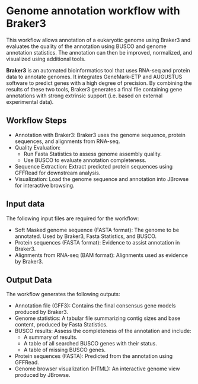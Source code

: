 # Genome annotation workflow with Braker3

This workflow allows annotation of a eukaryotic genome using Braker3 and evaluates the quality of the annotation using BUSCO and genome annotation statistics. The annotation can then be improved, normalized, and visualized using additional tools.

**Braker3** is an automated bioinformatics tool that uses RNA-seq and protein data to annotate genomes. It integrates GeneMark-ETP and AUGUSTUS software to predict genes with a high degree of precision. By combining the results of these two tools, Braker3 generates a final file containing gene annotations with strong extrinsic support (i.e. based on external experimental data).

## Workflow Steps

- Annotation with Braker3: Braker3 uses the genome sequence, protein sequences, and alignments from RNA-seq.
- Quality Evaluation:
    - Run Fasta Statistics to assess genome assembly quality.
    - Use BUSCO to evaluate annotation completeness.
- Sequence Extraction: Extract predicted protein sequences using GFFRead for downstream analysis.
- Visualization: Load the genome sequence and annotation into JBrowse for interactive browsing.

## Input data
The following input files are required for the workflow:
- Soft Masked genome sequence (FASTA format): The genome to be annotated. Used by Braker3, Fasta Statistics, and BUSCO.
- Protein sequences (FASTA format): Evidence to assist annotation in Braker3.
- Alignments from RNA-seq (BAM format): Alignments used as evidence by Braker3.

## Output Data
The workflow generates the following outputs:
- Annotation file (GFF3): Contains the final consensus gene models produced by Braker3.
- Genome statistics: A tabular file summarizing contig sizes and base content, produced by Fasta Statistics.
- BUSCO results: Assess the completeness of the annotation and include:
    - A summary of results.
    - A table of all searched BUSCO genes with their status.
    - A table of missing BUSCO genes.
- Protein sequences (FASTA): Predicted from the annotation using GFFRead.
- Genome browser visualization (HTML): An interactive genome view produced by JBrowse.